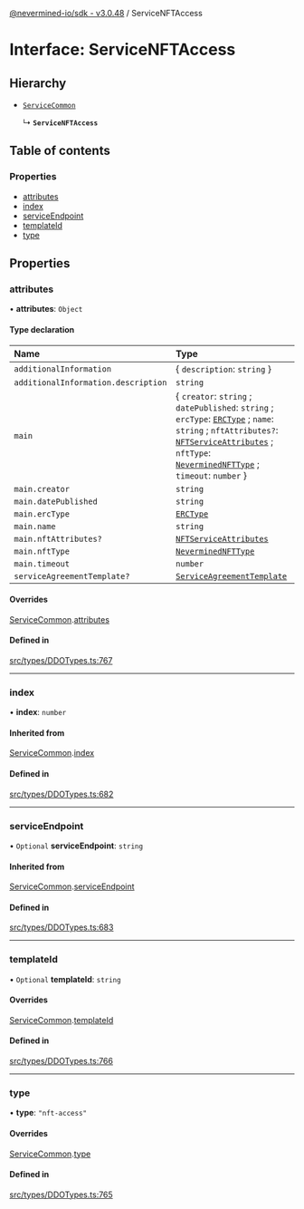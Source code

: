 [@nevermined-io/sdk - v3.0.48](../code-reference.md) / ServiceNFTAccess

# Interface: ServiceNFTAccess

## Hierarchy

- [`ServiceCommon`](ServiceCommon.md)

  ↳ **`ServiceNFTAccess`**

## Table of contents

### Properties

- [attributes](ServiceNFTAccess.md#attributes)
- [index](ServiceNFTAccess.md#index)
- [serviceEndpoint](ServiceNFTAccess.md#serviceendpoint)
- [templateId](ServiceNFTAccess.md#templateid)
- [type](ServiceNFTAccess.md#type)

## Properties

### attributes

• **attributes**: `Object`

#### Type declaration

| Name                                | Type                                                                                                                                                                                                                                                                                                    |
| :---------------------------------- | :------------------------------------------------------------------------------------------------------------------------------------------------------------------------------------------------------------------------------------------------------------------------------------------------------ |
| `additionalInformation`             | \{ `description`: `string` }                                                                                                                                                                                                                                                                            |
| `additionalInformation.description` | `string`                                                                                                                                                                                                                                                                                                |
| `main`                              | \{ `creator`: `string` ; `datePublished`: `string` ; `ercType`: [`ERCType`](../enums/ERCType.md) ; `name`: `string` ; `nftAttributes?`: [`NFTServiceAttributes`](../classes/NFTServiceAttributes.md) ; `nftType`: [`NeverminedNFTType`](../code-reference.md#neverminednfttype) ; `timeout`: `number` } |
| `main.creator`                      | `string`                                                                                                                                                                                                                                                                                                |
| `main.datePublished`                | `string`                                                                                                                                                                                                                                                                                                |
| `main.ercType`                      | [`ERCType`](../enums/ERCType.md)                                                                                                                                                                                                                                                                        |
| `main.name`                         | `string`                                                                                                                                                                                                                                                                                                |
| `main.nftAttributes?`               | [`NFTServiceAttributes`](../classes/NFTServiceAttributes.md)                                                                                                                                                                                                                                            |
| `main.nftType`                      | [`NeverminedNFTType`](../code-reference.md#neverminednfttype)                                                                                                                                                                                                                                           |
| `main.timeout`                      | `number`                                                                                                                                                                                                                                                                                                |
| `serviceAgreementTemplate?`         | [`ServiceAgreementTemplate`](ServiceAgreementTemplate.md)                                                                                                                                                                                                                                               |

#### Overrides

[ServiceCommon](ServiceCommon.md).[attributes](ServiceCommon.md#attributes)

#### Defined in

[src/types/DDOTypes.ts:767](https://github.com/nevermined-io/sdk-js/blob/1ce5860917b7655d893b7f6c0b24536829a7b839/src/types/DDOTypes.ts#L767)

---

### index

• **index**: `number`

#### Inherited from

[ServiceCommon](ServiceCommon.md).[index](ServiceCommon.md#index)

#### Defined in

[src/types/DDOTypes.ts:682](https://github.com/nevermined-io/sdk-js/blob/1ce5860917b7655d893b7f6c0b24536829a7b839/src/types/DDOTypes.ts#L682)

---

### serviceEndpoint

• `Optional` **serviceEndpoint**: `string`

#### Inherited from

[ServiceCommon](ServiceCommon.md).[serviceEndpoint](ServiceCommon.md#serviceendpoint)

#### Defined in

[src/types/DDOTypes.ts:683](https://github.com/nevermined-io/sdk-js/blob/1ce5860917b7655d893b7f6c0b24536829a7b839/src/types/DDOTypes.ts#L683)

---

### templateId

• `Optional` **templateId**: `string`

#### Overrides

[ServiceCommon](ServiceCommon.md).[templateId](ServiceCommon.md#templateid)

#### Defined in

[src/types/DDOTypes.ts:766](https://github.com/nevermined-io/sdk-js/blob/1ce5860917b7655d893b7f6c0b24536829a7b839/src/types/DDOTypes.ts#L766)

---

### type

• **type**: `"nft-access"`

#### Overrides

[ServiceCommon](ServiceCommon.md).[type](ServiceCommon.md#type)

#### Defined in

[src/types/DDOTypes.ts:765](https://github.com/nevermined-io/sdk-js/blob/1ce5860917b7655d893b7f6c0b24536829a7b839/src/types/DDOTypes.ts#L765)
